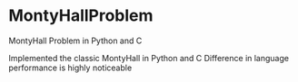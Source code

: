 # MontyHallProblem
 MontyHall Problem in Python and C

Implemented the classic MontyHall in Python and C
Difference in language performance is highly noticeable
